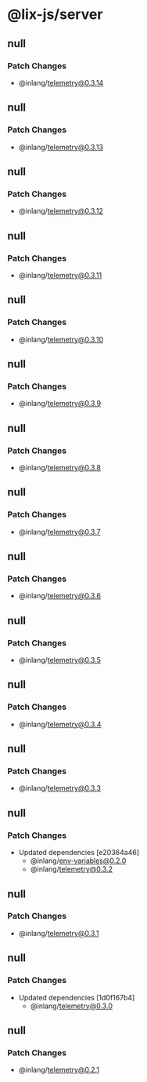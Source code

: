 # @lix-js/server

## null

### Patch Changes

- @inlang/telemetry@0.3.14

## null

### Patch Changes

- @inlang/telemetry@0.3.13

## null

### Patch Changes

- @inlang/telemetry@0.3.12

## null

### Patch Changes

- @inlang/telemetry@0.3.11

## null

### Patch Changes

- @inlang/telemetry@0.3.10

## null

### Patch Changes

- @inlang/telemetry@0.3.9

## null

### Patch Changes

- @inlang/telemetry@0.3.8

## null

### Patch Changes

- @inlang/telemetry@0.3.7

## null

### Patch Changes

- @inlang/telemetry@0.3.6

## null

### Patch Changes

- @inlang/telemetry@0.3.5

## null

### Patch Changes

- @inlang/telemetry@0.3.4

## null

### Patch Changes

- @inlang/telemetry@0.3.3

## null

### Patch Changes

- Updated dependencies [e20364a46]
  - @inlang/env-variables@0.2.0
  - @inlang/telemetry@0.3.2

## null

### Patch Changes

- @inlang/telemetry@0.3.1

## null

### Patch Changes

- Updated dependencies [1d0f167b4]
  - @inlang/telemetry@0.3.0

## null

### Patch Changes

- @inlang/telemetry@0.2.1
